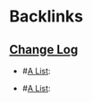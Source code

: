 
# Backlinks
## [Change Log](<Change Log.md>)
- #[A List](<A List.md>):

- #[A List](<A List.md>):

